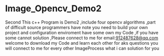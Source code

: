 # Image_Opencv_Demo2
Second
This c++ Program is Demo2 ,include four opencv algorithms ,part of difficult source programmers have note 
you need to build your own project and configuration enviroment 
have some own my Code ,if you have some cannot solution ,Please connect to me for email:912487628@qq.com 
welcome to download my Code and learn each other for aks questions
you will connect to me for every other ImageProcess what i can solution for you 
